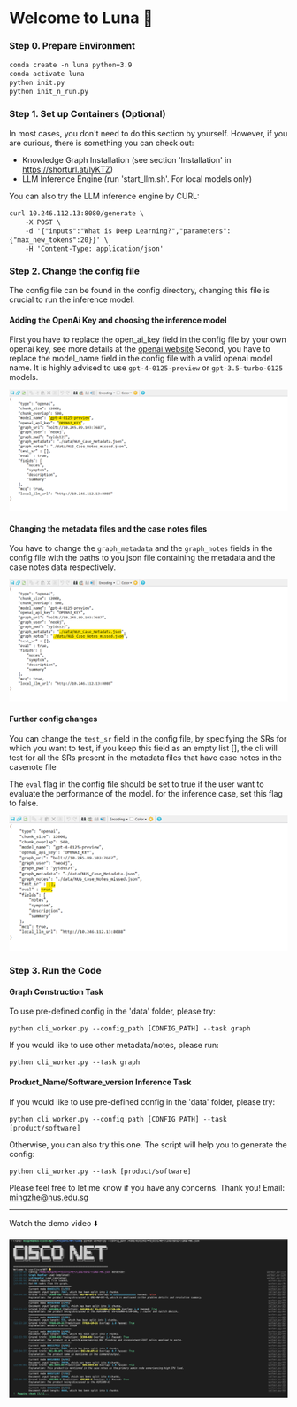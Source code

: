 # Welcome to Luna 🔮

### Step 0. Prepare Environment
```shell
conda create -n luna python=3.9
conda activate luna
python init.py 
python init_n_run.py
```

### Step 1. Set up Containers (Optional)
In most cases, you don't need to do this section by yourself. However, if you are curious, there is something you can check out:
* Knowledge Graph Installation (see section 'Installation' in https://shorturl.at/lyKTZ)
* LLM Inference Engine (run 'start_llm.sh'. For local models only)

You can also try the LLM inference engine by CURL:
```
curl 10.246.112.13:8080/generate \
    -X POST \
    -d '{"inputs":"What is Deep Learning?","parameters":{"max_new_tokens":20}}' \
    -H 'Content-Type: application/json'
```

### Step 2. Change the config file
The config file can be found in the config directory, changing this file is crucial to run the inference model.

#### Adding the OpenAi Key and choosing the inference model 

First you have to replace the open_ai_key field in the config file by your own openai key, see more details at the [openai website](https://platform.openai.com/api-keys)
Second, you have to replace the model_name field in the config file with a valid openai model name. It is highly advised to use ```gpt-4-0125-preview``` or ```gpt-3.5-turbo-0125``` models.

![change](data/openai.png)

#### Changing the metadata files and the case notes files

You have to change the ```graph_metadata``` and the ```graph_notes``` fields in the config file with the paths to you json file containing the metadata and the case notes data respectively.

![change](data/change_files.png)

#### Further config changes

You can change the ```test_sr``` field in the config file, by specifying the SRs for which you want to test, if you keep this field as an empty list [], the cli will test for all the SRs present in the metadata files that have case notes in the casenote file

The ```eval``` flag in the config file should be set to true if the user want to evaluate the performance of the model. for the inference case, set this flag to false.

![change](data/testing_srs.png)

### Step 3. Run the Code
#### Graph Construction Task
To use pre-defined config in the 'data' folder, please try:
```shell
python cli_worker.py --config_path [CONFIG_PATH] --task graph
```

If you would like to use other metadata/notes, please run:
```shell
python cli_worker.py --task graph
```

#### Product_Name/Software_version Inference Task
If you would like to use pre-defined config in the 'data' folder, please try:
```shell
python cli_worker.py --config_path [CONFIG_PATH] --task [product/software]
```

Otherwise, you can also try this one. The script will help you to generate the config:
```shell
python cli_worker.py --task [product/software]
```

Please feel free to let me know if you have any concerns. Thank you!
Email: mingzhe@nus.edu.sg

---

Watch the demo video ⬇️

[![Demo](data/demo.png)](https://www.youtube.com/watch?v=ZA4cExEgurE)

